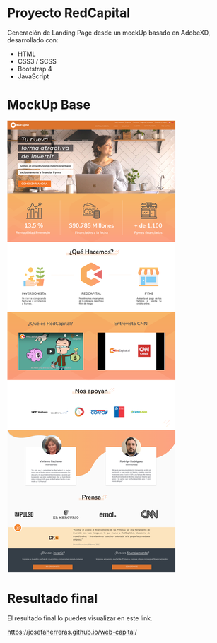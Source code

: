 # Proyecto RedCapital


Generación de Landing Page desde un mockUp basado en AdobeXD, desarrollado con:

  - HTML
  - CSS3 / SCSS
  - Bootstrap 4
  - JavaScript
  

# MockUp Base

![MockupBase](mockUp/landingPage.png)

# Resultado final

El resultado final lo puedes visualizar en este link.

https://josefaherreras.github.io/web-capital/ 
